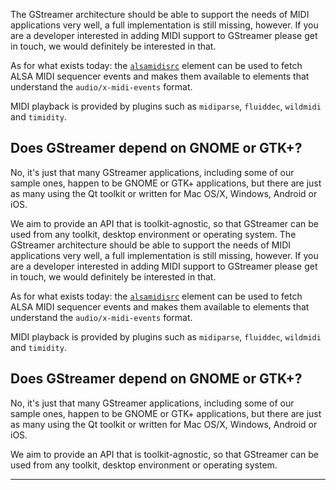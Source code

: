 The GStreamer architecture should be able to support the needs of MIDI
applications very well, a full implementation is still missing, however.
If you are a developer interested in adding MIDI support to GStreamer please
get in touch, we would definitely be interested in that.

As for what exists today: the [`alsamidisrc`][alsamidisrc] element can be used
to fetch ALSA MIDI sequencer events and makes them available to elements that
understand the `audio/x-midi-events` format.

MIDI playback is provided by plugins such as `midiparse`, `fluiddec`,
`wildmidi` and `timidity`.

[alsamidisrc]: https://gstreamer.freedesktop.org/data/doc/gstreamer/head/gst-plugins-base-plugins/html/gst-plugins-base-plugins-alsamidisrc.html

## Does GStreamer depend on GNOME or GTK+?

No, it's just that many GStreamer applications, including some of our sample
ones, happen to be GNOME or GTK+ applications, but there are just as many
using the Qt toolkit or written for Mac OS/X, Windows, Android or iOS.

We aim to provide an API that is toolkit-agnostic, so that GStreamer can be used
from any toolkit, desktop environment or operating system.
The GStreamer architecture should be able to support the needs of MIDI
applications very well, a full implementation is still missing, however.
If you are a developer interested in adding MIDI support to GStreamer please
get in touch, we would definitely be interested in that.

As for what exists today: the [`alsamidisrc`][alsamidisrc] element can be used
to fetch ALSA MIDI sequencer events and makes them available to elements that
understand the `audio/x-midi-events` format.

MIDI playback is provided by plugins such as `midiparse`, `fluiddec`,
`wildmidi` and `timidity`.

[alsamidisrc]: https://gstreamer.freedesktop.org/data/doc/gstreamer/head/gst-plugins-base-plugins/html/gst-plugins-base-plugins-alsamidisrc.html

## Does GStreamer depend on GNOME or GTK+?

No, it's just that many GStreamer applications, including some of our sample
ones, happen to be GNOME or GTK+ applications, but there are just as many
using the Qt toolkit or written for Mac OS/X, Windows, Android or iOS.

We aim to provide an API that is toolkit-agnostic, so that GStreamer can be used
from any toolkit, desktop environment or operating system.

---

